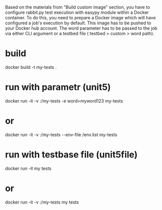 Based on the materials from "Build custom image" section, you have to configure rabbit.py test execution with easypy module
within a Docker container. To do this, you need to prepare a Docker image which will have configured a job's execution by default.
This image has to be pushed to your Docker hub account.
The word parameter has to be passed to the job via either CLI argument or a testbed file ( testbed	>	custom	>	word path).

# build
docker build -t my-tests .
# run with parametr (unit5)
docker run -it -v <local path>:/my-tests -e word=myword123 my-tests
# or
docker run -it -v <local path>:/my-tests --env-file <path to file>/env.list my-tests


# run with testbase file (unit5file)
docker run -it my tests
# or
docker run -it -v <local path>:/my-tests my tests
